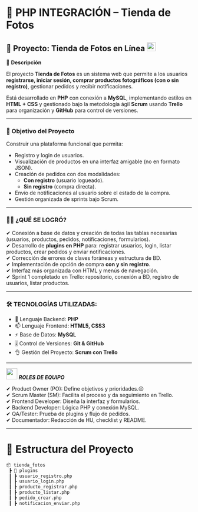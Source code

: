 # 📸 PHP INTEGRACIÓN – Tienda de Fotos

## 📘 Proyecto: Tienda de Fotos en Línea <img src="https://github.com/TheDudeThatCode/TheDudeThatCode/blob/master/Assets/Earth.gif" width="24px">

📌 **Descripción**

El proyecto **Tienda de Fotos** es un sistema web que permite a los usuarios **registrarse, iniciar sesión, comprar productos fotográficos (con o sin registro)**, gestionar pedidos y recibir notificaciones.  

Está desarrollado en **PHP** con conexión a **MySQL**, implementando estilos en **HTML + CSS** y gestionado bajo la metodología ágil **Scrum** usando **Trello** para organización y **GitHub** para control de versiones.  

---

### 🎯 Objetivo del Proyecto
Construir una plataforma funcional que permita:
- Registro y login de usuarios.
- Visualización de productos en una interfaz amigable (no en formato JSON).
- Creación de pedidos con dos modalidades:
  - **Con registro** (usuario logueado).
  - **Sin registro** (compra directa).
- Envío de notificaciones al usuario sobre el estado de la compra.
- Gestión organizada de sprints bajo Scrum.

---

### 👨‍💻 ¿QUÉ SE LOGRÓ?
✔ Conexión a base de datos y creación de todas las tablas necesarias (usuarios, productos, pedidos, notificaciones, formularios).  
✔ Desarrollo de **plugins en PHP** para: registrar usuarios, login, listar productos, crear pedidos y enviar notificaciones.  
✔ Corrección de errores de claves foráneas y estructura de BD.  
✔ Implementación de opción de compra **con y sin registro**.  
✔ Interfaz más organizada con HTML y menús de navegación.  
✔ Sprint 1 completado en Trello: repositorio, conexión a BD, registro de usuarios, listar productos.  

---

<p align="right"> <h3>🛠 TECNOLOGÍAS UTILIZADAS:</h3> </p>

- 🌱 Lenguaje Backend: **PHP**
- 📫 Lenguaje Frontend: **HTML5, CSS3**
- ⚡ Base de Datos: **MySQL**
- 🎚️ Control de Versiones: **Git & GitHub**
- 👌 Gestión del Proyecto: **Scrum con Trello**

---

<img src="https://media.giphy.com/media/ObNTw8Uzwy6KQ/giphy.gif" width="30px">&nbsp;***ROLES DE EQUIPO***

✔ Product Owner (PO): Define objetivos y prioridades.😉 <br>
✔ Scrum Master (SM): Facilita el proceso y da seguimiento en Trello.<br>
✔ Frontend Developer: Diseña la interfaz y formularios.<br>
✔ Backend Developer: Lógica PHP y conexión MySQL.<br>
✔ QA/Tester: Prueba de plugins y flujo de pedidos.<br>
✔ Documentador: Redacción de HU, checklist y README.<br>

---

# 📂 Estructura del Proyecto
```bash
📦 tienda_fotos
 ┣ 📂 plugins
 ┃ ┣ usuario_registro.php
 ┃ ┣ usuario_login.php
 ┃ ┣ producto_registrar.php
 ┃ ┣ producto_listar.php
 ┃ ┣ pedido_crear.php
 ┃ ┣ notificacion_enviar.php
